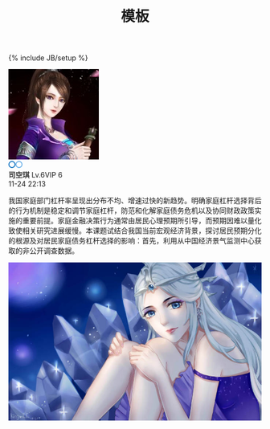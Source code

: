 ﻿---
layout: post
title: "模板"
description: ""
category: 域外
tags: [生活]
---
{% include JB/setup %}




<html>
<head>
<link rel="shortcut icon"  />
<meta http-equiv="Content-Type" content="text/html; charset=UTF-8">
<meta http-equiv="Pragma" content="no-cache">
<meta http-equiv="Cache-Control" content="no-cache">
<meta http-equiv="Expires" content="0">

<style type="text/css">
img.wp-smiley,
img.emoji {
	display: inline !important;
	border: none !important;
	box-shadow: none !important;
	height: 1em !important;
	width: 1em !important;
	margin: 0 .07em !important;
	vertical-align: -0.1em !important;
	background: none !important;
	padding: 0 !important;
}
</style>

<link rel='stylesheet'  href='https://raw.githubusercontent.com/wuyy2007/resouce/master/css/styleweibo.css'  />
<link rel='stylesheet'  href='https://raw.githubusercontent.com/wuyy2007/resouce/master/css/lmlblog.css'  />
</head>



<body>


</div><!-- posts_list --><div  class="lmlblog-posts-list words" style="background-image:url(https://raw.githubusercontent.com/wuyy2007/resouce/master/images/03.png); " data="4048">

<!-- 动态内容部分，包括列表 -->
<div class="lmlblog-post-user-info">
<div class="lmlblog-post-user-info-avatar" user-data="1">
<span class="lmlblog-vip-icon"></span><img src="https://raw.githubusercontent.com/wuyy2007/resouce/master/images/tx2.jpg" class="avatar"/>
<i class="lmlblog-verify lmlblog-verify-a" title="司空琪"></i></a>
<div class="lmlblog-user-info-card">
<div class="info_card_loading"><img src="https://raw.githubusercontent.com/wuyy2007/resouce/master/picture/chat-loading.gif">
</div>
</div>
</div>

<div class="lmlblog-post-user-info-name">
<font style="color:#333;font-weight:600">司空琪</font>
</a>
<span class="lmlblog-mark lmlblog-lv" title="经验：3815">Lv.6</span><span class="lmlblog-mark lmlblog-vip">VIP 6</span></div>
<div class="lmlblog-post-user-info-time" title="2017-11-24 22:13">
11-24 22:13</div>

</div><!-- 作者信息 -->

<div class="lmlblog-post-content ">

<a class="post_list_link" >
<p>我国家庭部门杠杆率呈现出分布不均、增速过快的新趋势。明确家庭杠杆选择背后的行为机制是稳定和调节家庭杠杆，防范和化解家庭债务危机以及协同财政政策实施的重要前提。家庭金融决策行为通常由居民心理预期所引导，而预期因难以量化致使相关研究进展缓慢。本课题试结合我国当前宏观经济背景，探讨居民预期分化的根源及对居民家庭债务杠杆选择的影响：首先，利用从中国经济景气监测中心获取的非公开调查数据。</p>
</a>
</div>
<div class="lmlblog-post-images-list clear">
<a href="https://raw.githubusercontent.com/wuyy2007/resouce/master/images/xue.jpg" data-fancybox="gallery" data-caption='<i class="fa fa-copyright"></i> lmlblog'>
<img src="https://raw.githubusercontent.com/wuyy2007/resouce/master/images/xue.jpg" alt="秦时明月雪女"/></a>
</div>



</body>
</html>


